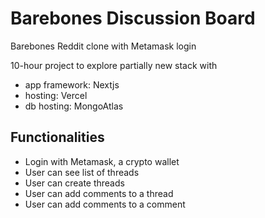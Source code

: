 # Barebones Discussion Board

Barebones Reddit clone with Metamask login

10-hour project to explore partially new stack with
  - app framework: Nextjs
  - hosting: Vercel
  - db hosting: MongoAtlas

## Functionalities
  - Login with Metamask, a crypto wallet
  - User can see list of threads
  - User can create threads
  - User can add comments to a thread
  - User can add comments to a comment
  
